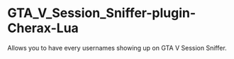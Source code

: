# GTA_V_Session_Sniffer-plugin-Cherax-Lua
Allows you to have every usernames showing up on GTA V Session Sniffer. 
